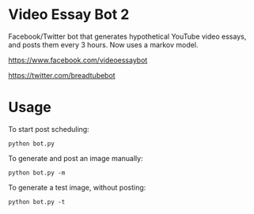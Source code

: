 # Video Essay Bot 2
Facebook/Twitter bot that generates hypothetical YouTube video essays, and posts them every 3 hours. Now uses a markov model.

https://www.facebook.com/videoessaybot

https://twitter.com/breadtubebot

# Usage
To start post scheduling:
```
python bot.py
```
To generate and post an image manually: 
```
python bot.py -m
```
To generate a test image, without posting:
```
python bot.py -t
```
